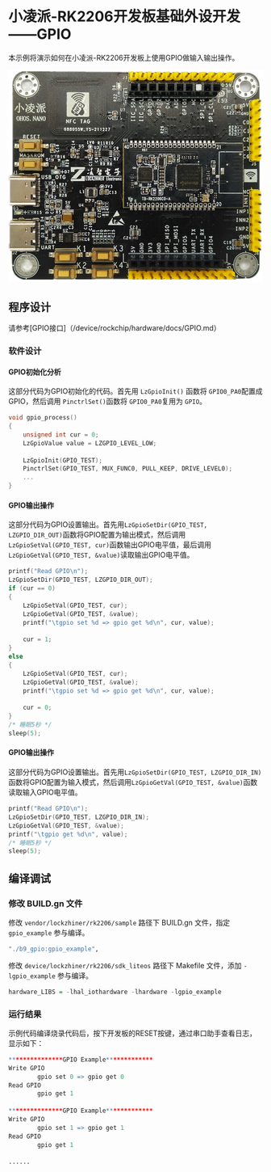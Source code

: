 # 小凌派-RK2206开发板基础外设开发——GPIO

本示例将演示如何在小凌派-RK2206开发板上使用GPIO做输入输出操作。

![小凌派-RK2206](/vendor/lockzhiner/rk2206/docs/figures/lockzhiner-rk2206.jpg)

## 程序设计

请参考[GPIO接口]（/device/rockchip/hardware/docs/GPIO.md）

### 软件设计

#### GPIO初始化分析

这部分代码为GPIO初始化的代码。首先用 `LzGpioInit()` 函数将 `GPIO0_PA0`配置成GPIO，然后调用 `PinctrlSet()`函数将 `GPIO0_PA0`复用为 `GPIO`。

```c
void gpio_process()
{
    unsigned int cur = 0;
    LzGpioValue value = LZGPIO_LEVEL_LOW;

    LzGpioInit(GPIO_TEST);
    PinctrlSet(GPIO_TEST, MUX_FUNC0, PULL_KEEP, DRIVE_LEVEL0);
    ...
}
```

#### GPIO输出操作

这部分代码为GPIO设置输出。首先用`LzGpioSetDir(GPIO_TEST, LZGPIO_DIR_OUT)`函数将GPIO配置为输出模式，然后调用`LzGpioSetVal(GPIO_TEST, cur)`函数输出GPIO电平值，最后调用`LzGpioGetVal(GPIO_TEST, &value)`读取输出GPIO电平值。

```c
printf("Read GPIO\n");
LzGpioSetDir(GPIO_TEST, LZGPIO_DIR_OUT);
if (cur == 0)
{
	LzGpioSetVal(GPIO_TEST, cur);
	LzGpioGetVal(GPIO_TEST, &value);
	printf("\tgpio set %d => gpio get %d\n", cur, value);

	cur = 1;
}
else
{
	LzGpioSetVal(GPIO_TEST, cur);
	LzGpioGetVal(GPIO_TEST, &value);
	printf("\tgpio set %d => gpio get %d\n", cur, value);

	cur = 0;
}
/* 睡眠5秒 */
sleep(5);
```

#### GPIO输出操作

这部分代码为GPIO设置输出。首先用`LzGpioSetDir(GPIO_TEST, LZGPIO_DIR_IN)`函数将GPIO配置为输入模式，然后调用`LzGpioGetVal(GPIO_TEST, &value)`函数读取输入GPIO电平值。

```c
printf("Read GPIO\n");
LzGpioSetDir(GPIO_TEST, LZGPIO_DIR_IN);
LzGpioGetVal(GPIO_TEST, &value);
printf("\tgpio get %d\n", value);
/* 睡眠5秒 */
sleep(5);
```

## 编译调试

### 修改 BUILD.gn 文件

修改 `vendor/lockzhiner/rk2206/sample` 路径下 BUILD.gn 文件，指定 `gpio_example` 参与编译。

```r
"./b9_gpio:gpio_example",
```

修改 `device/lockzhiner/rk2206/sdk_liteos` 路径下 Makefile 文件，添加 `-lgpio_example` 参与编译。

```r
hardware_LIBS = -lhal_iothardware -lhardware -lgpio_example
```

### 运行结果

示例代码编译烧录代码后，按下开发板的RESET按键，通过串口助手查看日志，显示如下：

```r
***************GPIO Example*************
Write GPIO
        gpio set 0 => gpio get 0
Read GPIO
        gpio get 1

***************GPIO Example*************
Write GPIO
        gpio set 1 => gpio get 1
Read GPIO
        gpio get 1

......
```

